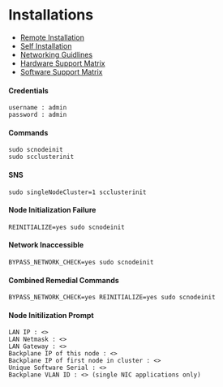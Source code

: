 # Installations

* [Remote Installation](../../resources/services/system-installation.pdf)
* [Self Installation](../../resources/services/self-installation.pdf)
* [Networking Guidlines](../../resources/networking/networking-guide.pdf)
* [Hardware Support Matrix](../../resources/scale/hardware-matrix.pdf)
* [Software Support Matrix](../../resources/scale/software-matrix.pdf)

#### Credentials
```
username : admin
password : admin
```
#### Commands
```
sudo scnodeinit
sudo scclusterinit
```
#### SNS
```
sudo singleNodeCluster=1 scclusterinit
```
#### Node Initialization Failure
```
REINITIALIZE=yes sudo scnodeinit
```
#### Network Inaccessible
```
BYPASS_NETWORK_CHECK=yes sudo scnodeinit
```
#### Combined Remedial Commands
```
BYPASS_NETWORK_CHECK=yes REINITIALIZE=yes sudo scnodeinit
```
#### Node Initilization Prompt
```
LAN IP : <>
LAN Netmask : <>
LAN Gateway : <>
Backplane IP of this node : <>
Backplane IP of first node in cluster : <>
Unique Software Serial : <>
Backplane VLAN ID : <> (single NIC applications only)
```